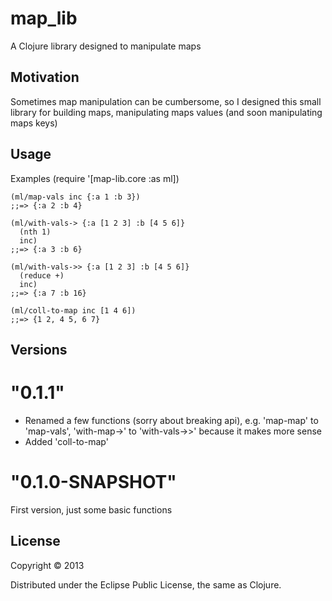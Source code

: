 # map_lib

A Clojure library designed to manipulate maps

## Motivation
Sometimes map manipulation can be cumbersome, so I designed this small library for building maps, manipulating maps values (and soon manipulating maps keys)

## Usage
Examples
    (require '[map-lib.core :as ml])

    (ml/map-vals inc {:a 1 :b 3})
    ;;=> {:a 2 :b 4}

    (ml/with-vals-> {:a [1 2 3] :b [4 5 6]}
      (nth 1)
      inc)
    ;;=> {:a 3 :b 6}
   
    (ml/with-vals->> {:a [1 2 3] :b [4 5 6]}
      (reduce +)
      inc)
    ;;=> {:a 7 :b 16}

    (ml/coll-to-map inc [1 4 6])
    ;;=> {1 2, 4 5, 6 7}
    
## Versions
# "0.1.1"

* Renamed a few functions (sorry about breaking api), e.g. 'map-map' to 'map-vals', 'with-map->' to 'with-vals->>' because it makes more sense
* Added 'coll-to-map' 

#  "0.1.0-SNAPSHOT"
First version, just some basic functions
   
## License

Copyright © 2013

Distributed under the Eclipse Public License, the same as Clojure.
